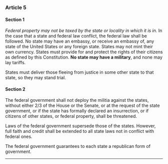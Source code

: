 

### Article 5 
<!--- States and Federal -->


#### Section 1 
<!--- States -->

*Federal property may not be taxed by the state or locality in which it is in.*
In the case that a state and federal law conflict, the federal law shall be followed.
No state may have an embassy, or receive an embassy of, any state of the United States or any foreign state.
States may not mint their own currency.
States must provide for and protect the rights of their citizens as defined by this Constitution.
**No state may have a military**, and none may lay tariffs.

States must deliver those fleeing from justice in some other state to that state, so they may stand trial.

#### Section 2 
<!--- Federal Government -->

The federal government shall not deploy the militia against the states, without either 2/3 of the House or the Senate, or at the request of the state government, or if the state has formally declared an insurrection, or if citizens of other states, or federal property, shall be threatened.

Laws of the federal government supersede those of the states.
However, full faith and credit shall be extended to all state laws not in conflict with federal ones.

The federal government guarantees to each state a republican form of government.

---

